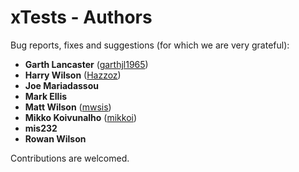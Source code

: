 # xTests - Authors

Bug reports, fixes and suggestions (for which we are very grateful):

  * **Garth Lancaster** ([garthjl1965](https://github.com/garthjl1965))
  * **Harry Wilson** ([Hazzoz](https://github.com/Hazzoz))
  * **Joe Mariadassou**
  * **Mark Ellis**
  * **Matt Wilson** ([mwsis](https://github.com/mwsis))
  * **Mikko Koivunalho** ([mikkoi](https://github.com/mikkoi))
  * **mis232**
  * **Rowan Wilson**


Contributions are welcomed.

